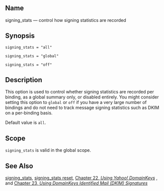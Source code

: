 <a name="conf.ref.signing_stats"></a>
## Name

signing_stats — control how signing statistics are recorded

## Synopsis

`signing_stats = "all"`

`signing_stats = "global"`

`signing_stats = "off"`

<a name="idp26572096"></a>
## Description

This option is used to control whether signing statistics are recorded per binding, as a global summary only, or disabled entirely. You might consider setting this option to `global` or `off` if you have a very large number of bindings and do not need to track message signing statistics such as DKIM on a per-binding basis.

Default value is `all`.

<a name="idp26576000"></a>
## Scope

`signing_stats` is valid in the global scope.

<a name="idp26578256"></a>
## See Also

[signing_stats](console_commands.signing_stats.php "signing_stats"), [signing_stats reset](console_commands.signing_stats_reset.php "signing_stats reset"), [Chapter 22, *Using Yahoo! DomainKeys*](using_domainkeys.php "Chapter 22. Using Yahoo! DomainKeys") , and [Chapter 23, *Using DomainKeys Identified Mail (DKIM) Signatures*](using_dkim.php "Chapter 23. Using DomainKeys Identified Mail (DKIM) Signatures") 
